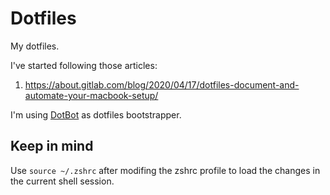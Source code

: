 # Dotfiles

My dotfiles.

I've started following those articles:

1. https://about.gitlab.com/blog/2020/04/17/dotfiles-document-and-automate-your-macbook-setup/

I'm using [DotBot](https://github.com/anishathalye/dotbot) as dotfiles bootstrapper.

## Keep in mind

Use `source ~/.zshrc` after modifing the zshrc profile to load the changes in the current shell session.
